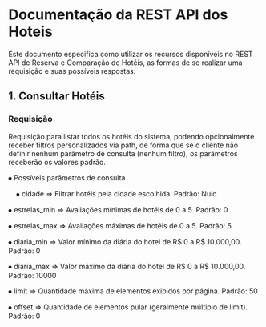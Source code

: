 <h1>Documentação da REST API dos Hoteis</h1>

Este documento especifica como utilizar os recursos disponíveis no REST API de Reserva e Comparação de Hotéis, as formas de se realizar uma requisição e suas possíveis respostas.

<h2>1. Consultar Hotéis</h2>
<h3>Requisição</h3>

Requisição para listar todos os hotéis do sistema, podendo opcionalmente receber filtros personalizados via path, de forma que se o cliente não definir nenhum parâmetro de consulta (nenhum filtro), os parâmetros receberão os valores padrão.

<p>⦁	Possíveis parâmetros de consulta</p>
  <p>&nbsp;&nbsp;&nbsp;&nbsp;⦁	cidade ⇒ Filtrar hotéis pela cidade escolhida. Padrão: Nulo </p>
  <p>⦁	estrelas_min ⇒ Avaliações mínimas de hotéis de 0 a 5. Padrão: 0</p>
  <p>⦁	estrelas_max ⇒ Avaliações máximas de hotéis de 0 a 5. Padrão: 5</p>
  <p>⦁	diaria_min ⇒ Valor mínimo da diária do hotel de R$ 0 a R$ 10.000,00. Padrão: 0 </p>
  <p>⦁	diaria_max ⇒ Valor máximo da diária do hotel de R$ 0 a R$ 10.000,00. Padrão: 10000 </p>
  <p>⦁	limit ⇒ Quantidade máxima de elementos exibidos por página. Padrão: 50 </p>
  <p>⦁	offset ⇒ Quantidade de elementos pular (geralmente múltiplo de limit). Padrão: 0 </p>
